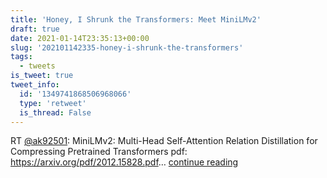 ```yaml
---
title: 'Honey, I Shrunk the Transformers: Meet MiniLMv2'
draft: true
date: 2021-01-14T23:35:13+00:00
slug: '202101142335-honey-i-shrunk-the-transformers'
tags:
  - tweets
is_tweet: true
tweet_info:
  id: '1349741868506968066'
  type: 'retweet'
  is_thread: False
---
```




RT [@ak92501](https://x.com/ak92501): MiniLMv2: Multi-Head Self-Attention Relation Distillation for Compressing Pretrained Transformers
pdf: <https://arxiv.org/pdf/2012.15828.pdf>… [continue reading](https://x.com/sytelus/status/1349741868506968066)
